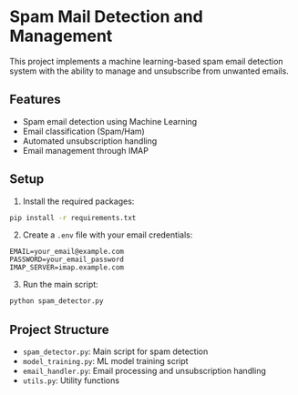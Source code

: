 # Spam Mail Detection and Management

This project implements a machine learning-based spam email detection system with the ability to manage and unsubscribe from unwanted emails.

## Features
- Spam email detection using Machine Learning
- Email classification (Spam/Ham)
- Automated unsubscription handling
- Email management through IMAP

## Setup
1. Install the required packages:
```bash
pip install -r requirements.txt
```

2. Create a `.env` file with your email credentials:
```
EMAIL=your_email@example.com
PASSWORD=your_email_password
IMAP_SERVER=imap.example.com
```

3. Run the main script:
```bash
python spam_detector.py
```

## Project Structure
- `spam_detector.py`: Main script for spam detection
- `model_training.py`: ML model training script
- `email_handler.py`: Email processing and unsubscription handling
- `utils.py`: Utility functions
